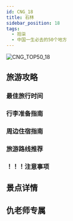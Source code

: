 ```yaml
---
id: CNG_18
title: 石林
sidebar_position: 18
tags:
  - 拾柒
  - 中国一生必去的50个地方
---
```

![CNG_TOP50_18](/img/love/CNG_TOP50/18.png)

## 旅游攻略

### 最佳旅行时间

### 行李准备指南

### 周边住宿指南

### 旅游路线推荐

### ！！！注意事项

## 景点详情

## 仇老师专属
